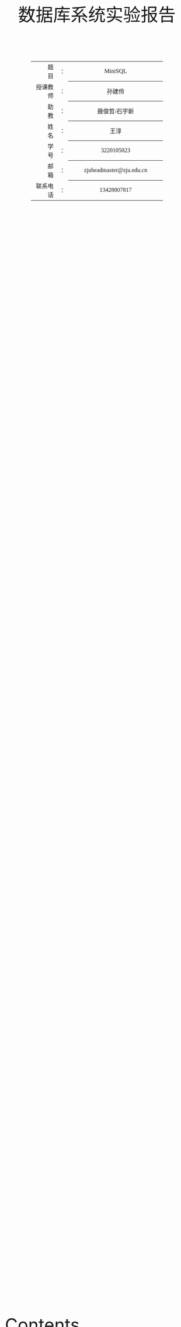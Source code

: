 <div class="cover" style="page-break-after:always;font-family:方正公文仿宋;width:100%;height:100%;border:none;margin: 0 auto;text-align:center;">
    <div style="width:100%;margin: 0 auto;height:0;padding-bottom:10%;">
        </br>
        <img src="https://raw.githubusercontent.com/Keldos-Li/pictures/main/typora-latex-theme/ZJU-name.svg" alt="校名" style="width:60%;"/>
    </div>
    </br></br></br></br></br>
    <div style="width:60%;margin: 0 auto;height:0;padding-bottom:40%;">
        <img src="https://raw.githubusercontent.com/Keldos-Li/pictures/main/typora-latex-theme/ZJU-logo.svg" alt="校徽" style="width:60%;"/>
    </div>
<font size = 59, style="width:40%;font-weight:normal;text-align:center;font-family:华文仿宋"> 数据库系统实验报告 </font>
    </br>
    </br>
</br></br></br></br></br>
    <table style="border:none;text-align:center;width:72%;font-family:仿宋;font-size:14px; margin: 0 auto;">
    <tbody style="font-family:方正公文仿宋;font-size:12pt;">
        <tr style="font-weight:normal;"> 
            <td style="width:20%;text-align:right;">题　　目</td>
            <td style="width:2%">：</td> 
            <td style="width:40%;font-weight:normal;border-bottom: 1px solid;text-align:center;font-family:华文仿宋">MiniSQL</td>     </tr>
        <tr style="font-weight:normal;"> 
            <td style="width:20%;text-align:right;">授课教师</td>
            <td style="width:2%">：</td> 
            <td style="width:40%;font-weight:normal;border-bottom: 1px solid;text-align:center;font-family:华文仿宋">孙建伶</td>     </tr>
         <tr style="font-weight:normal;"> 
            <td style="width:20%;text-align:right;">助　　教</td>
            <td style="width:2%">：</td> 
            <td style="width:40%;font-weight:normal;border-bottom: 1px solid;text-align:center;font-family:华文仿宋">聂俊哲/石宇新</td>     </tr>
        <tr style="font-weight:normal;"> 
            <td style="width:20%;text-align:right;">姓　　名</td>
            <td style="width:2%">：</td> 
            <td style="width:40%;font-weight:normal;border-bottom: 1px solid;text-align:center;font-family:华文仿宋">王淳</td>     </tr>
        <tr style="font-weight:normal;"> 
            <td style="width:20%;text-align:right;">学　　号</td>
            <td style="width:2%">：</td> 
            <td style="width:40%;font-weight:normal;border-bottom: 1px solid;text-align:center;font-family:华文仿宋">3220105023</td>     </tr>
         <tr style="font-weight:normal;"> 
            <td style="width:10%;text-align:right;">邮　　箱</td>
            <td style="width:2%">：</td> 
            <td style="width:100%;font-weight:normal;border-bottom: 1px solid;text-align:center;font-family:华文仿宋">zjuheadmaster@zju.edu.cn</td>     </tr>
         <tr style="font-weight:normal;"> 
            <td style="width:20%;text-align:right;">联系电话</td>
            <td style="width:2%">：</td> 
            <td style="width:40%;font-weight:normal;border-bottom: 1px solid;text-align:center;font-family:华文仿宋">13428807817</td>     </tr>
</tbody>              
</table>
</div>



<font size = 8> Contents </font>

[toc]

## DISK AND BUFFER POOL MANAGER

### 位图页的实现

- 这个部分实现`AllocatePage`,`DeAllocatePage`,`IsPageFree`,`IsPageFreeLow`四个函数，支持对位图页的分配以及删除，还有对其状态的检查。

#### AllocatePage

```cpp
template<size_t PageSize>
bool BitmapPage<PageSize>::AllocatePage(uint32_t &page_offset) {
  bool IsSuccess = false;
  /*pages allocated are less than the supported size*/
  if(page_allocated_ < GetMaxSupportedSize()){
    this->page_allocated_++;
    /*Find the page to allocate*/
    while(!IsPageFree(this->next_free_page_)&& this->next_free_page_ < GetMaxSupportedSize()){
      this->next_free_page_++;
    }
    page_offset=this->next_free_page_;

    /*Byte Index*/
    uint32_t byte_index = this->next_free_page_/8;
    /*Bit Index*/
    uint8_t bit_index = this->next_free_page_%8;
    /*mark in the bitmap*/ 
    uint8_t tmp = 0x01;
    bytes[byte_index] = (bytes[byte_index]|(tmp<<(7-bit_index)));  
    /*point to next page*/
    while(!IsPageFree(this->next_free_page_)&&this->next_free_page_<GetMaxSupportedSize()) {
      this->next_free_page_++;
    }
    IsSuccess = true;
  }

  return IsSuccess;
}
```

- 在确定位图中的`Byte Index`以及`Bit Index`之前，要先判断是否存在额外的空余页可供处理，若有则找到该页，如果没有则返回`False`，若有，则确定该页的`Byte Index`以及`Byte Index`，更新`Bitmap`后将新开的`Page`的偏移地址传回。

#### DeAllocatePage

```cpp
template<size_t PageSize>
bool BitmapPage<PageSize>::DeAllocatePage(uint32_t page_offset) {
  /*Byte Index*/
  uint32_t byte_index=page_offset/8;
  /*Bit Index*/
  uint8_t bit_index=page_offset%8;
  bool IsSuccess=false;
  /*Only deallocated when the page isn't free*/
  if( this->page_allocated_ && !IsPageFree(page_offset)){
    
    uint8_t tmp=0x01;

    bytes[byte_index]=bytes[byte_index]&(~(tmp<<(7-bit_index)));
    this->page_allocated_--;
    /*update the free page*/
    if(page_offset<this->next_free_page_)
      this->next_free_page_=page_offset;
    
    IsSuccess=true;
  }

  return IsSuccess;
}
```

- 这里先检查传入要释放的页偏移地址的空间是否被使用，若无，则返回`False`，否则更新`bitmap`以及更新`next_free_page_`指针。

#### IsPageFree

```cpp
template<size_t PageSize>
bool BitmapPage<PageSize>::IsPageFree(uint32_t page_offset) const {
  /*Byte Index*/
  uint32_t byte_index=page_offset/8;
  /*Bit Index*/
  uint8_t bit_index=page_offset%8;
  return IsPageFreeLow(byte_index, bit_index);
}
```

- 通过检查`bitmap`中对应的位来确定是否为`Free page`.

#### IsPageFreeLow

```cpp
template <size_t PageSize>
bool BitmapPage<PageSize>::IsPageFreeLow(uint32_t byte_index, uint8_t bit_index) const {
  uint8_t tmp=0x01;

  if(bytes[byte_index]&(tmp<<(7-bit_index))) return false;
  else return true;
}
```

- 这个函数实现了根据输入的`bit_index`以及`byte_index`来判断是否为空页。

### 磁盘数据页管理

- `DiskManager::AllocatePage()`：从磁盘中分配一个空闲页，并返回空闲页的**逻辑页号**；
- `DiskManager::DeAllocatePage(logical_page_id)`：释放磁盘中**逻辑页号**对应的物理页。
- `DiskManager::IsPageFree(logical_page_id)`：判断该**逻辑页号**对应的数据页是否空闲。
- `DiskManager::MapPageId(logical_page_id)`：可根据需要实现。在`DiskManager`类的私有成员中，该函数可以用于将逻辑页号转换成物理页号。



- `GetExtentNums()`: 返回区间数。
- `GetAllocatedPages()`: 返回已分配的页面数。
- `GetExtentUsedPage(uint32_t extent_id)`: 返回指定区间已使用的页面数，如果区间ID超出范围，返回0。

- `num_allocated_pages_`: 已分配页面数。
- `num_extents_`: 区间数，每个区间由一个位图和若干页面组成。
- `extent_used_page_`: 每个区间已使用的页面数。





#### AllocatePage

`AllocatePage`函数用于在磁盘上分配新的页面，并更新相关的元数据。具体步骤包括更新磁盘文件元数据页、查找非满的区间（extent）、读取位图页、分配新的页面并写回磁盘。



```cpp
page_id_t DiskManager::AllocatePage() {
  /*Read the meta data*/
  DiskFileMetaPage *meta_page = reinterpret_cast<DiskFileMetaPage *>(this->meta_data_);
  /*assign the next page to return*/
  uint32_t NextPage=0;
  bool IsSuccess = false;
  /*New disk*/
  if(!meta_page->GetExtentNums()){
    /*extents*/
    meta_page->num_extents_++;
    /*pages*/
    meta_page->num_allocated_pages_++;
    /*used page*/
    meta_page->extent_used_page_[0] = 1;
    /*read the bitmap data from disk*/
    char Page_Data[PAGE_SIZE];
    ReadPhysicalPage(1,Page_Data);
    BitmapPage<PAGE_SIZE> *Bitmap_page = reinterpret_cast<BitmapPage<PAGE_SIZE> *>(Page_Data);

    IsSuccess = Bitmap_page->AllocatePage(NextPage);
    if(IsSuccess){
      char *Page_Data = reinterpret_cast<char *>(Bitmap_page);
      WritePhysicalPage(1,Page_Data);
    }else{
      std::cout << "AllocatePage Failed  ----- at the begin!" << std::endl;
    }
  }else{
    meta_page->num_allocated_pages_++;
    bool NewOpen = true;
    uint32_t i;
    for (i = 0; i < meta_page->num_extents_; i++){
      if (meta_page->extent_used_page_[i] < BITMAP_SIZE){
        NewOpen = false;
        break;
      }
    }

    if(NewOpen){
      i = meta_page->num_extents_++;
      meta_page->extent_used_page_[i]++;
    }else{
      meta_page->extent_used_page_[i]++;
    }

    char Page_Data[PAGE_SIZE];
    ReadBitMapPage(i,Page_Data);
    
    BitmapPage<PAGE_SIZE> *Bitmap_page = reinterpret_cast<BitmapPage<PAGE_SIZE> *>(Page_Data);
    IsSuccess = Bitmap_page->AllocatePage(NextPage);
    
    if(IsSuccess){
      page_id_t BitMap_page_id=i*(BITMAP_SIZE+1)+1;  
      char *Page_Data = reinterpret_cast<char *>(Bitmap_page);
      WritePhysicalPage(BitMap_page_id,Page_Data);
      NextPage += i*BITMAP_SIZE;
    }else{
      std::cout << "AllocatePage Failed  ----- at the middle!" << std::endl;
    }
  }
  return NextPage;
}
```



#### DeAllocatePage



```cpp
```





#### IsPageFree





#### MapPageId





### LRU替换策略





### 缓冲池管理



